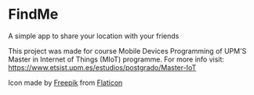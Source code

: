 # FindMe
A simple app to share your location with your friends

This project was made for course Mobile Devices Programming of UPM'S Master in Internet of Things (MIoT) programme.
For more info visit: https://www.etsist.upm.es/estudios/postgrado/Master-IoT

Icon made by [Freepik](https://www.freepik.com) from [Flaticon](https://www.flaticon.com/)
